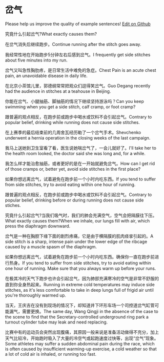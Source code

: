 # 岔气

Please help us improve the quality of example sentences! [Edit on Github](https://github.com/jiyushe/jiyu-example-sentence-source/blob/main/chinese/chaqi.md)

<p><span class="chinese">究竟什么引起岔气?</span><span class="english">What exactly causes them?</span></p>

<p><span class="chinese">在岔气消失后继续跑步。</span><span class="english">Continue running after the stitch goes away.</span></p>

<p><span class="chinese">我经常性地在开始跑步5分钟左右后感到岔气。</span><span class="english">I frequently get side stitches about five minutes into my run.</span></p>

<p><span class="chinese">岔气又叫急性胸肋疼，是日常生活中难免的急症。</span><span class="english">Chest Pain is an acute chest pain, an unavoidable disease in daily life.</span></p>

<p><span class="chinese">在北京小茶馆儿里，郭德纲常常把观众们逗得笑岔气。</span><span class="english">Guo Degang recently had the audience in stitches at a teahouse in Beijing.</span></p>

<p><span class="chinese">你能在岔气、小腿抽筋、脚抽筋的情况下继续坚持游泳吗？</span><span class="english">Can you keep swimming when you get a side stitch, calf cramp, or foot cramp?</span></p>

<p><span class="chinese">跟普遍的观点相反，在跑步前或跑步中喝水或饮料不会引起岔气。</span><span class="english">Contrary to popular belief, drinking while running does not cause side stitches.</span></p>

<p><span class="chinese">在上赛季的最后结束前的几周舍瓦经历勒了一个岔气手术。</span><span class="english">Shevchenko underwent a hernia operation in the closing weeks of the last campaign.</span></p>

<p><span class="chinese">我马上送她到卫生室看了看，医生说她喘岔气了，一会儿就好了。</span><span class="english">I'll take her to the health room looked, the doctor said she was long and, for a while.</span></p>

<p><span class="chinese">我怎么样才能治愈抽筋，或者更好的是在一开始就避免岔气。</span><span class="english">How can I get rid of those cramps or, better yet, avoid side stitches in the first place?</span></p>

<p><span class="chinese">如果你想远离岔气，试着避免在跑步前一个小时内吃东西。</span><span class="english">If you tend to suffer from side stitches, try to avoid eating within one hour of running.</span></p>

<p><span class="chinese">跟普遍的观点相反，在跑步前或跑步中喝水或饮料不会引起岔气。</span><span class="english">Contrary to popular belief, drinking before or during running does not cause side stiches.</span></p>

<p><span class="chinese">究竟什么引起岔气?当我们吸气时，我们的肺会充满空气，空气会把隔膜往下压。</span><span class="english">What exactly causes them?When we inhale, our lungs fill with air, which press the diaphragm downward.</span></p>

<p><span class="chinese">岔气是一种在胸腔下缘下面的剧烈疼痛，它是由于横隔膜的肌肉痉挛引起的。</span><span class="english">A side stitch is a sharp, intense pain under the lower edge of the ribcage caused by a muscle spasm of the diaphragm.</span></p>

<p><span class="chinese">如果你想远离岔气，试着避免在跑步前一个小时内吃东西。确保你一直在跑步前进行热身。</span><span class="english">If you tend to suffer from side stitches, try to avoid eating within one hour of running. Make sure that you always warm up before your runs.</span></p>

<p><span class="chinese">在极其冷的天气下跑步也许会引起岔气，因为肺部充满寒冷的空气是非常不舒服的直到你全身热起来。</span><span class="english">Running in extreme cold temperatures may induce side stitches, as it's less comfortable to take in deep lungs full of frigid air until you're thoroughly warmed up.</span></p>

<p><span class="chinese">当天，王庆吉在没有到现场的情况下，却知道井下环形车场一个司控道岔气缸管可能漏气，需要更换。</span><span class="english">The same day, Wang Qingji in the absence of the case to the scene to find that the Secretary-controlled underground ring park a turnout cylinder tube may leak and need replacing.</span></p>

<p><span class="chinese">比赛中有的运动员会突然出现腹痛，其原因一般来说是准备活动做得不充分，加上天气比较冷，开始跑时吸入了大量的冷空气或起跑速度过快等，出现“岔气”现象。</span><span class="english">Some athletes may suffer a sudden abdominal pain during the race, which is often caused by insufficient warming-up exercise, a cold weather so that a lot of cold air is inhaled, or running too fast.</span></p>

